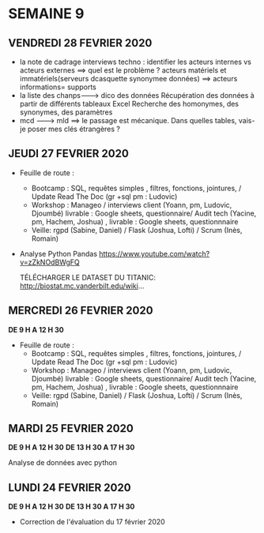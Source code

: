 SEMAINE 9
=========

VENDREDI 28 FEVRIER 2020
------------------------
- la note de cadrage
interviews techno : identifier les 
acteurs internes vs acteurs externes ==> quel est le problème ?
acteurs matériels et immatériels(serveurs dcasquette synonymee données) ==> acteurs informations= supports 
- la liste des chanps---> dico des données
Récupération des données à partir de différents tableaux Excel
Recherche des homonymes, des synonymes, des paramètres 
- mcd ---> mld ==> le passage est mécanique. Dans quelles tables, vais-je poser mes clés étrangères ?


JEUDI 27 FEVRIER 2020
---------------------

- Feuille de route :
 	- Bootcamp : SQL, requêtes simples , filtres, fonctions, jointures, / Update Read The Doc (gr +sql pm : Ludovic)
	- Workshop : Manageo / interviews client (Yoann, pm, Ludovic, Djoumbé) livrable : Google sheets, questionnaire/ Audit tech (Yacine, pm, Hachem, Joshua) , livrable : Google sheets, questionnnaire
	- Veille: rgpd (Sabine, Daniel)  / Flask (Joshua, Lofti)  / Scrum (Inès, Romain)

- Analyse Python Pandas
  https://www.youtube.com/watch?v=zZkNOdBWgFQ
  
  TÉLÉCHARGER LE DATASET DU TITANIC:
  http://biostat.mc.vanderbilt.edu/wiki...

MERCREDI 26 FEVRIER 2020
------------------------

**DE 9 H A 12 H 30**

- Feuille de route :
 	- Bootcamp : SQL, requêtes simples , filtres, fonctions, jointures, / Update Read The Doc (gr +sql pm : Ludovic)
	- Workshop : Manageo / interviews client (Yoann, pm, Ludovic, Djoumbé) livrable : Google sheets, questionnaire/ Audit tech (Yacine, pm, Hachem, Joshua) , livrable : Google sheets, questionnnaire
	- Veille: rgpd (Sabine, Daniel)  / Flask (Joshua, Lofti)  / Scrum (Inès, Romain)


MARDI 25 FEVRIER 2020
----------------------

**DE 9 H A 12 H 30**
**DE 13 H 30 A 17 H 30**

Analyse de données avec python

LUNDI 24 FEVRIER 2020
----------------------

**DE 9 H A 12 H 30**
**DE 13 H 30 A 17 H 30**

- Correction de l'évaluation du 17 février 2020






